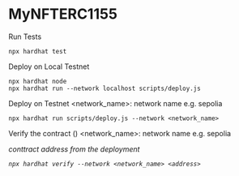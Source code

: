 # MyNFTERC1155

Run Tests
```shell
npx hardhat test
```

Deploy on Local Testnet
```shell 
npx hardhat node
npx hardhat run --network localhost scripts/deploy.js
```

Deploy on Testnet
<network_name>: network name e.g. sepolia
```shell
npx hardhat run scripts/deploy.js --network <network_name>
```

Verify the contract ()
<network_name>: network name e.g. sepolia
<address> conttract address from the deployment

``` shell
npx hardhat verify --network <network_name> <address>
```

